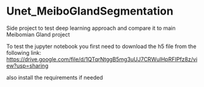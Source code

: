 # Unet_MeiboGlandSegmentation
Side project to test deep learning approach and compare it to main Meibomian Gland project

To test the jupyter notebook you first need to download the h5 file from the following link: 
https://drive.google.com/file/d/1QTqrNtggB5mg3uUJ7CRWuIHpRFIPfz8z/view?usp=sharing


also install the requirements if needed
